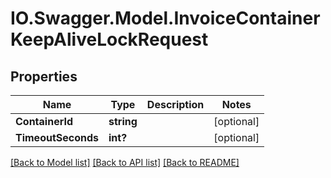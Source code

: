 # IO.Swagger.Model.InvoiceContainerKeepAliveLockRequest
## Properties

Name | Type | Description | Notes
------------ | ------------- | ------------- | -------------
**ContainerId** | **string** |  | [optional] 
**TimeoutSeconds** | **int?** |  | [optional] 

[[Back to Model list]](../README.md#documentation-for-models) [[Back to API list]](../README.md#documentation-for-api-endpoints) [[Back to README]](../README.md)

